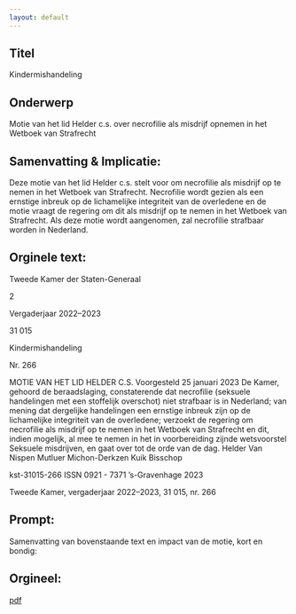```yaml
---
layout: default
---
```

## Titel
Kindermishandeling
## Onderwerp
Motie van het lid Helder c.s. over necrofilie als misdrijf opnemen in het Wetboek van Strafrecht
## Samenvatting & Implicatie:

Deze motie van het lid Helder c.s. stelt voor om necrofilie als misdrijf op te nemen in het Wetboek van Strafrecht. Necrofilie wordt gezien als een ernstige inbreuk op de lichamelijke integriteit van de overledene en de motie vraagt de regering om dit als misdrijf op te nemen in het Wetboek van Strafrecht. Als deze motie wordt aangenomen, zal necrofilie strafbaar worden in Nederland.
## Orginele text:


Tweede Kamer der Staten-Generaal

2

Vergaderjaar 2022–2023

31 015

Kindermishandeling

Nr. 266

MOTIE VAN HET LID HELDER C.S.
Voorgesteld 25 januari 2023
De Kamer,
gehoord de beraadslaging,
constaterende dat necrofilie (seksuele handelingen met een stoffelijk
overschot) niet strafbaar is in Nederland;
van mening dat dergelijke handelingen een ernstige inbreuk zijn op de
lichamelijke integriteit van de overledene;
verzoekt de regering om necrofilie als misdrijf op te nemen in het
Wetboek van Strafrecht en dit, indien mogelijk, al mee te nemen in het in
voorbereiding zijnde wetsvoorstel Seksuele misdrijven,
en gaat over tot de orde van de dag.
Helder
Van Nispen
Mutluer
Michon-Derkzen
Kuik
Bisschop

kst-31015-266
ISSN 0921 - 7371
’s-Gravenhage 2023

Tweede Kamer, vergaderjaar 2022–2023, 31 015, nr. 266


## Prompt:
Samenvatting van bovenstaande text en impact van de motie, kort en bondig:

## Orgineel:
[pdf](https://gegevensmagazijn.tweedekamer.nl/OData/v4/2.0/Document(6863a5c0-e8d0-4025-8e60-ecf560889c10)/resource)
